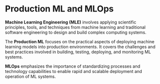 # Production ML and MLOps

**Machine Learning Engineering (MLE)** involves applying scientific principles, tools, and techniques from machine learning and traditional software engineering to design and build complex computing systems. 

The **Production ML**  focuses on the practical aspects of deploying machine learning models into production environments. It covers the challenges and best practices involved in building, testing, deploying, and monitoring ML systems. 

**MLOps** emphasizes the importance of standardizing processes and technology capabilities to enable rapid and scalable deployment and operation of ML systems.